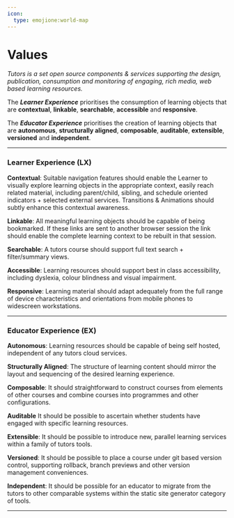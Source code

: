 ```yaml
---
icon:
  type: emojione:world-map
---
```


# Values

*Tutors is a set open source components & services supporting the design, publication, consumption and monitoring of engaging, rich media, web based learning resources.* 

The ***Learner Experience*** prioritises the consumption of learning objects  that are **contextual**, **linkable**, **searchable**, **accessible** and **responsive**. 

The ***Educator Experience*** prioritises the creation of learning objects that are **autonomous**, **structurally aligned**, **composable**,  **auditable**, **extensible**, **versioned** and **independent**.

---

### Learner Experience (LX)

**Contextual**: Suitable navigation features should enable the Learner to visually explore learning objects in the appropriate context, easily reach related material, including parent/child, sibling, and schedule oriented indicators + selected external services. Transitions & Animations should subtly enhance this contextual awareness.

**Linkable**: All meaningful learning objects should be capable of being bookmarked. If these links are sent to another browser session the link should enable the complete learning context to be rebuilt in that session.

**Searchable**: A tutors course should support full text search + filter/summary views.  

**Accessible**: Learning resources should support best in class accessibility, including dyslexia, colour blindness and visual impairment.

**Responsive**: Learning material should adapt adequately from the full range of device characteristics and orientations from mobile phones to widescreen workstations.

---

### Educator Experience (EX)

**Autonomous**: Learning resources should be capable of being self hosted, independent of any tutors cloud services.

**Structurally Aligned**: The structure of learning content should mirror the layout and sequencing of the desired learning experience.

**Composable**: It should straightforward to construct courses from elements of other courses and combine courses into programmes and other configurations.

**Auditable** It should be possible to ascertain whether students have engaged with specific learning resources.

**Extensible**: It should be possible to introduce new, parallel learning services within a family of tutors tools.

**Versioned**: It should be possible to place a course under git based version control, supporting rollback, branch previews and other version management conveniences.

**Independent**: It should be possible for an educator to migrate from the tutors  to other comparable systems within the static site generator category of tools.

---

